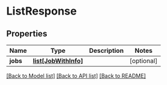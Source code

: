 # ListResponse

## Properties
Name | Type | Description | Notes
------------ | ------------- | ------------- | -------------
**jobs** | [**list[JobWithInfo]**](JobWithInfo.md) |  | [optional] 

[[Back to Model list]](../README.md#documentation-for-models) [[Back to API list]](../README.md#documentation-for-api-endpoints) [[Back to README]](../README.md)


